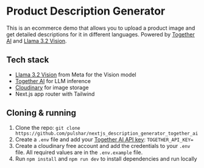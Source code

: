 # Product Description Generator

This is an ecommerce demo that allows you to upload a product image and get detailed descriptions for it in different languages. Powered by [Together AI](https://together.ai) and [Llama 3.2 Vision](https://www.together.ai/blog/llama-3-2-vision-stack).

## Tech stack

- [Llama 3.2 Vision](https://www.together.ai/blog/llama-3-2-vision-stack) from Meta for the Vision model
- [Together AI](https://together.ai) for LLM inference
- [Cloudinary](https://cloudinary.com) for image storage
- Next.js app router with Tailwind


## Cloning & running

1. Clone the repo: `git clone https://github.com/pulshar/nextjs_description_generator_together_ai`
2. Create a `.env` file and add your [Together AI API key](https://togetherai.link/llama3.2vision/?utm_source=example-app): `TOGETHER_API_KEY=`
3. Create a cloudinary free account and add the credentials to your `.env` file. All required values are in the `.env.example` file.
4. Run `npm install` and `npm run dev` to install dependencies and run locally